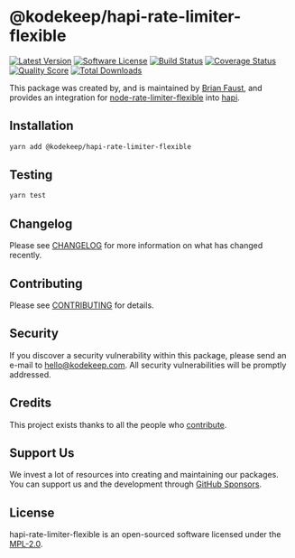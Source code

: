 # @kodekeep/hapi-rate-limiter-flexible

[![Latest Version](https://badgen.net/npm/v/@kodekeep/hapi-rate-limiter-flexible)](https://npmjs.com/package/@kodekeep/hapi-rate-limiter-flexible)
[![Software License](https://badgen.net/npm/license/@kodekeep/hapi-rate-limiter-flexible)](https://npmjs.com/package/@kodekeep/hapi-rate-limiter-flexible)
[![Build Status](https://img.shields.io/github/workflow/status/kodekeep/hapi-rate-limiter-flexible/run-tests?label=tests)](https://github.com/kodekeep/hapi-rate-limiter-flexible/actions?query=workflow%3Arun-tests+branch%3Amaster)
[![Coverage Status](https://badgen.net/codeclimate/coverage/kodekeep/hapi-rate-limiter-flexible)](https://codeclimate.com/github/kodekeep/hapi-rate-limiter-flexible)
[![Quality Score](https://badgen.net/codeclimate/maintainability/kodekeep/hapi-rate-limiter-flexible)](https://codeclimate.com/github/kodekeep/hapi-rate-limiter-flexible)
[![Total Downloads](https://badgen.net/npm/dt/kodekeep/hapi-rate-limiter-flexible)](https://npmjs.com/package/@kodekeep/hapi-rate-limiter-flexible)

This package was created by, and is maintained by [Brian Faust](https://github.com/faustbrian), and provides an integration for [node-rate-limiter-flexible](https://github.com/animir/node-rate-limiter-flexible) into [hapi](https://hapi.dev/).

## Installation

```bash
yarn add @kodekeep/hapi-rate-limiter-flexible
```

## Testing

```bash
yarn test
```

## Changelog

Please see [CHANGELOG](CHANGELOG.md) for more information on what has changed recently.

## Contributing

Please see [CONTRIBUTING](CONTRIBUTING.md) for details.

## Security

If you discover a security vulnerability within this package, please send an e-mail to hello@kodekeep.com. All security vulnerabilities will be promptly addressed.

## Credits

This project exists thanks to all the people who [contribute](../../contributors).

## Support Us

We invest a lot of resources into creating and maintaining our packages. You can support us and the development through [GitHub Sponsors](https://github.com/sponsors/faustbrian).

## License

hapi-rate-limiter-flexible is an open-sourced software licensed under the [MPL-2.0](LICENSE.md).
